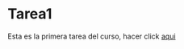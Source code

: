# Tarea1
Esta es la primera tarea del curso, hacer click [aqui](https://introspatialdatascience.github.io/Tarea1/)
